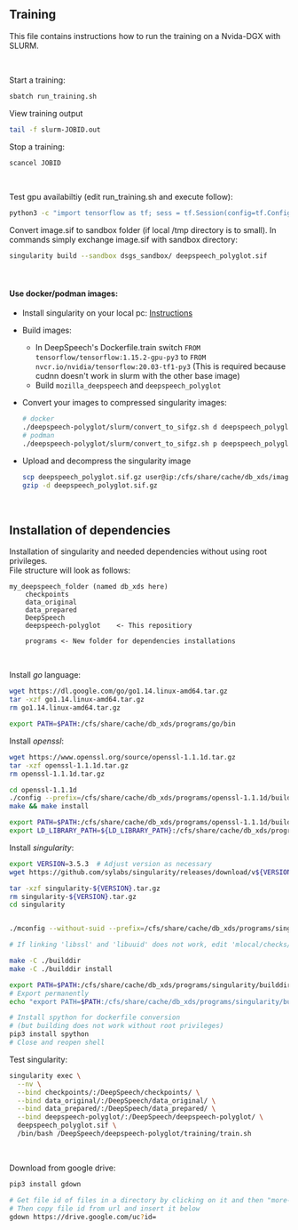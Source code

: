 ## Training

This file contains instructions how to run the training on a Nvida-DGX with SLURM.

<br/>

Start a training:

```bash
sbatch run_training.sh
```

View training output

```bash
tail -f slurm-JOBID.out
```

Stop a training:

```bash
scancel JOBID
```

<br/>

Test gpu availabiltiy (edit run_training.sh and execute follow):

```bash
python3 -c "import tensorflow as tf; sess = tf.Session(config=tf.ConfigProto(log_device_placement=True))"
```

Convert image.sif to sandbox folder (if local /tmp directory is to small). In commands simply exchange image.sif with sandbox directory:

```bash
singularity build --sandbox dsgs_sandbox/ deepspeech_polyglot.sif
```

<br/>

#### Use docker/podman images:

- Install singularity on your local pc: [Instructions](https://sylabs.io/guides/3.5/user-guide/quick_start.html#quick-installation-steps)

- Build images:

  - In DeepSpeech's Dockerfile.train switch `FROM tensorflow/tensorflow:1.15.2-gpu-py3` to `FROM nvcr.io/nvidia/tensorflow:20.03-tf1-py3`
    (This is required because cudnn doesn't work in slurm with the other base image)
  - Build `mozilla_deepspeech` and `deepspeech_polyglot`

- Convert your images to compressed singularity images:

  ```bash
  # docker
  ./deepspeech-polyglot/slurm/convert_to_sifgz.sh d deepspeech_polyglot
  # podman
  ./deepspeech-polyglot/slurm/convert_to_sifgz.sh p deepspeech_polyglot
  ```

- Upload and decompress the singularity image

  ```bash
  scp deepspeech_polyglot.sif.gz user@ip:/cfs/share/cache/db_xds/images/
  gzip -d deepspeech_polyglot.sif.gz
  ```

<br/>

## Installation of dependencies

Installation of singularity and needed dependencies without using root privileges. \
File structure will look as follows:

```
my_deepspeech_folder (named db_xds here)
    checkpoints
    data_original
    data_prepared
    DeepSpeech
    deepspeech-polyglot    <- This repositiory

    programs <- New folder for dependencies installations
```

<br/>

Install _go_ language:

```bash
wget https://dl.google.com/go/go1.14.linux-amd64.tar.gz
tar -xzf go1.14.linux-amd64.tar.gz
rm go1.14.linux-amd64.tar.gz

export PATH=$PATH:/cfs/share/cache/db_xds/programs/go/bin
```

Install _openssl_:

```bash
wget https://www.openssl.org/source/openssl-1.1.1d.tar.gz
tar -xzf openssl-1.1.1d.tar.gz
rm openssl-1.1.1d.tar.gz

cd openssl-1.1.1d
./config --prefix=/cfs/share/cache/db_xds/programs/openssl-1.1.1d/build --openssldir=/cfs/share/cache/db_xds/programs/openssl-1.1.1d/build -Wl,-rpath=/cfs/share/cache/db_xds/programs/openssl-1.1.1d/build/lib  # --openssldir and -Wl,-rpath needed?
make && make install

export PATH=$PATH:/cfs/share/cache/db_xds/programs/openssl-1.1.1d/build/bin
export LD_LIBRARY_PATH=${LD_LIBRARY_PATH}:/cfs/share/cache/db_xds/programs/openssl-1.1.1d/build/lib
```

Install _singularity_:

```bash
export VERSION=3.5.3  # Adjust version as necessary
wget https://github.com/sylabs/singularity/releases/download/v${VERSION}/singularity-${VERSION}.tar.gz

tar -xzf singularity-${VERSION}.tar.gz
rm singularity-${VERSION}.tar.gz
cd singularity


./mconfig --without-suid --prefix=/cfs/share/cache/db_xds/programs/singularity  # Adjust path as necessary

# If linking 'libssl' and 'libuuid' does not work, edit 'mlocal/checks/project-post.chk' and comment out the checks for those two libraries. For me building did work then.

make -C ./builddir
make -C ./builddir install

export PATH=$PATH:/cfs/share/cache/db_xds/programs/singularity/builddir
# Export permanently
echo "export PATH=$PATH:/cfs/share/cache/db_xds/programs/singularity/builddir" >> ~/.bashrc

# Install spython for dockerfile conversion
# (but building does not work without root privileges)
pip3 install spython
# Close and reopen shell
```

Test singularity:

```bash
singularity exec \
  --nv \
  --bind checkpoints/:/DeepSpeech/checkpoints/ \
  --bind data_original/:/DeepSpeech/data_original/ \
  --bind data_prepared/:/DeepSpeech/data_prepared/ \
  --bind deepspeech-polyglot/:/DeepSpeech/deepspeech-polyglot/ \
  deepspeech_polyglot.sif \
  /bin/bash /DeepSpeech/deepspeech-polyglot/training/train.sh
```

<br/>

Download from google drive:

```bash
pip3 install gdown

# Get file id of files in a directory by clicking on it and then "more-options->open in new window"
# Then copy file id from url and insert it below
gdown https://drive.google.com/uc?id=
```
